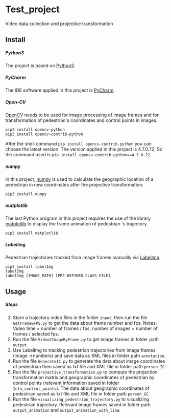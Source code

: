 # Test_project

Video data collection and projective transformation

## Install

##### Python3

The project is based on [Python3](https://www.python.org/downloads/).

##### PyCharm

The IDE software applied in this project is [PyCharm](https://www.jetbrains.com/pycharm/download/).

##### Open-CV

[OpenCV](https://opencv.org/releases/) needs to be used for image processing of image frames and for transformation of pedestrian's coordinates and control points in images.

```shell
pip3 install opencv-python
pip3 install opencv-contrib-python
```

After the shell command `pip install opencv-contrib-python` you can choose the latest version. The version applied in this project is 4.7.0.72, So the command used is `pip install opencv-contrib-python==4.7.0.72`.

##### numpy

In this project, [numpy](https://numpy.org/install/) is used to calculate the geographic location of a pedestrian in new coordinates after the projective transformation.

```shell
pip3 install numpy
```

##### matplotlib

The last Python program in this project requires the use of the library  [matplotlib](https://matplotlib.org/stable/index.html) to display the frame animation of pedestrian 's trajectory.

```shell
pip3 install matplotlib
```

##### LabelImg

Pedestrian trajectories tracked from image frames manually via [LabelImg](https://github.com/heartexlabs/labelImg#use-docker).

```shell
pip3 install labelImg
labelImg
labelImg [IMAGE_PATH] [PRE-DEFINED CLASS FILE]
```

## Usage

##### Steps

1. Store a trajectory video files in the folder `input`, then run the file `GetFrame&FPS.py` to get the data about frame number and fps.
   Notes: Video time = number of frames / fps, number of images = number of frames / selected fps.
2. Run the file `Video2ImageByFrame.py` to get image frames in folder path `output`.
3. Use LabelImg to tracking pedestrian trajectories from image frames (image ->numbers) and save data as XML files in folder path `annotation`.
4. Run the file `GenerateIC.py` to generate the data about image coordinates of pedestrian then saved as txt file and XML file in folder path `person_IC`.
5. Run the file `projective_transformation.py` to compute the projection transformation matrix and geographic coordinates of pedestrian by control points (relevant information saved in folder `Info_control_points`). The data about geographic coordinates of pedestrian saved as txt file and XML file in folder path `person_GC`.
6. Run the file `visualizing_pedestrian_trajectory.py` to visualizing pedestrian trajectory. Relevant image frames saved in folder path `output_animation` and `output_animation_with_line`.
